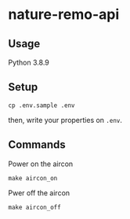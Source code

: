 # nature-remo-api

## Usage
Python 3.8.9

## Setup

```
cp .env.sample .env
```

then, write your properties on `.env`.

## Commands

Power on the aircon

```
make aircon_on
```

Pwer off the aircon

```
make aircon_off
```
